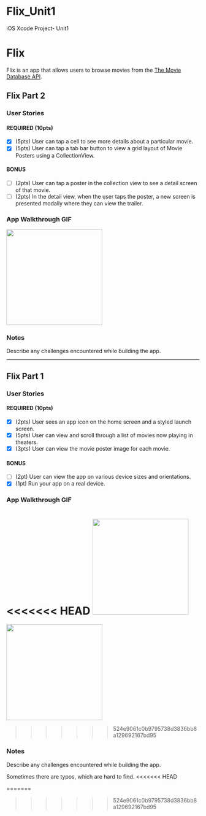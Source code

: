# Flix_Unit1
iOS Xcode Project- Unit1

# Flix

Flix is an app that allows users to browse movies from the [The Movie Database API](http://docs.themoviedb.apiary.io/#).

## Flix Part 2

### User Stories

#### REQUIRED (10pts)
- [x] (5pts) User can tap a cell to see more details about a particular movie.
- [x] (5pts) User can tap a tab bar button to view a grid layout of Movie Posters using a CollectionView.

#### BONUS
- [ ] (2pts) User can tap a poster in the collection view to see a detail screen of that movie.
- [ ] (2pts) In the detail view, when the user taps the poster, a new screen is presented modally where they can view the trailer.

### App Walkthrough GIF

<img src="https://user-images.githubusercontent.com/90946653/156481414-8ee8a214-c707-4065-a609-85902f1ff936.gif" width=250><br>

### Notes
Describe any challenges encountered while building the app.

---

## Flix Part 1

### User Stories

#### REQUIRED (10pts)
- [x] (2pts) User sees an app icon on the home screen and a styled launch screen.
- [x] (5pts) User can view and scroll through a list of movies now playing in theaters.
- [x] (3pts) User can view the movie poster image for each movie.

#### BONUS
- [ ] (2pt) User can view the app on various device sizes and orientations.
- [x] (1pt) Run your app on a real device.

### App Walkthrough GIF

<<<<<<< HEAD
<img src="https://s1.ezgif.com/save/ezgif-1-c5709b4cd9.gif" width=250><br>
=======
<img src="https://user-images.githubusercontent.com/90946653/155855676-438c2e78-589d-47f2-a0e2-2d2128518684.gif" width=250><br>
>>>>>>> 524e9061c0b9795738d3836bb8a129692167bd95

### Notes
Describe any challenges encountered while building the app.

Sometimes there are typos, which are hard to find. 
<<<<<<< HEAD

=======
>>>>>>> 524e9061c0b9795738d3836bb8a129692167bd95
